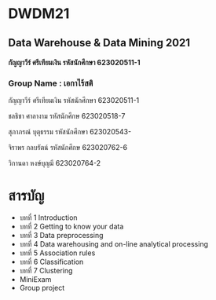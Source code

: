 # DWDM21

## Data Warehouse & Data Mining 2021

#### กัญญาวีร์ ศรีเทียมเงิน รหัสนักศึกษา 623020511-1

### Group Name : เอกาไร้สติ 

  กัญญาวีร์ ศรีเทียมเงิน รหัสนักศึกษา 623020511-1
  
  ชลธิชา ศาลางาม รหัสนักศึกษ 623020518-7
  
  สุภาภรณ์ บุตุธรรม รหัสนักศึกษา 623020543-
  
  จิราพร กลบรัตน์ รหัสนักศึกษ 623020762-6
  
  วิกานดา หงษ์บุญมี 623020764-2

# สารบัญ

* บทที่ 1 Introduction
* บทที่ 2 Getting to know your data
* บทที่ 3 Data preprocessing
* บทที่ 4 Data warehousing and on-line analytical processing
* บทที่ 5 Association rules
* บทที่ 6 Classification
* บทที่ 7 Clustering
* MiniExam
* Group project
